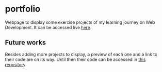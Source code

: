 # portfolio
Webpage to display some exercise projects of my learning journey on Web Development.
It can be accessed live [here](https://martabosch.tech/).

## Future works
Besides adding more projects to display, a preview of each one and a link to their code are on its way. Until then their code can be accessed in [this repository](https://github.com/mrtbsc/Projects). 
